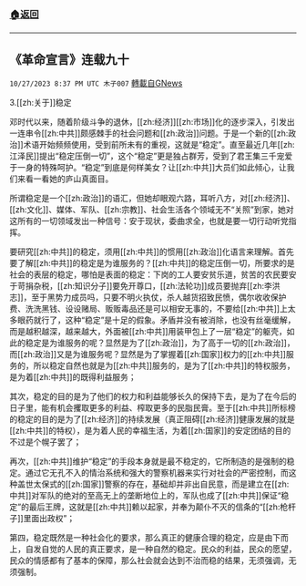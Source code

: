 ###  [:house:返回](README.md)
---


## 《革命宣言》连载九十
`10/27/2023 8:37 PM UTC 木子007` [轉載自GNews](https://gnews.org/articles/1889790)

3.[[zh:关于]]稳定

邓时代以来，随着阶级斗争的退休，[[zh:经济]][[zh:市场]]化的逐步深入，引发出一连串令[[zh:中共]]颇感棘手的社会问题和[[zh:政治]]问题。于是一个新的[[zh:政治]]术语开始频频使用，受到前所未有的重视，这就是“稳定”。直至最近几年[[zh:江泽民]]提出“稳定压倒一切”，这个“稳定”更是独占群芳，受到了君王集三千宠爱于一身的特殊呵护。“稳定”到底是何样美女？让[[zh:中共]]大员们如此倾心，让我们来看一看她的庐山真面目。

所谓稳定是一个[[zh:政治]]的语汇，但她却眼观六路，耳听八方，对[[zh:经济]]、[[zh:文化]]、媒体、军队、[[zh:宗教]]、社会生活各个领域无不“关照”到家，她对这所有的一切领域发出一种信号：安于现状，委曲求全，也就是要一切行动听党指挥。

要研究[[zh:中共]]的稳定，须用[[zh:中共]]的惯用[[zh:政治]]化语言来理解。首先要了解[[zh:中共]]的稳定是为谁服务的？[[zh:中共]]的稳定压倒一切，所要求的是社会的表层的稳定，哪怕是表面的稳定：下岗的工人要安贫乐道，贫苦的农民要安于苛捐杂税，[[zh:知识分子]]要免开尊口，[[zh:法轮功]]成员要抛弃[[zh:李洪志]]，至于黑势力成员吗，只要不明火执仗，杀人越货招致民愤，偶尔收收保护费、洗洗黑钱、设设赌局、贩贩毒品还是可以相安无事的，不要给[[zh:中共]]上太多眼药就行了，这种“稳定”是十足的假象。矛盾并没有被消除，也没有丝毫缓解，而是越积越深，越来越大，外面被[[zh:中共]]用装甲包上了一层“稳定”的躯壳，如此的稳定是为谁服务的呢？显然是为了[[zh:政治]]，为了高于一切的[[zh:政治]]，而[[zh:政治]]又是为谁服务呢？显然是为了掌握着[[zh:国家]]权力的[[zh:中共]]服务的，所以稳定自然也就是为[[zh:中共]]服务的，是为了[[zh:中共]]的特权服务，是为着[[zh:中共]]的既得利益服务；

其次，稳定的目的是为了他们的权力和利益能够长久的保持下去，是为了在今后的日子里，能有机会攫取更多的利益、榨取更多的民脂民膏。至于[[zh:中共]]所标榜的稳定的目的是为了[[zh:经济]]的持续发展（真正阻碍[[zh:经济]]健康发展的就是[[zh:中共]]的特权），是为着人民的幸福生活，为着[[zh:国家]]的安定团结的目的不过是个幌子罢了；

再次，[[zh:中共]]维护“稳定”的手段本身就是最不稳定的，它所制造的是强制的稳定。通过它无孔不入的情治系统和强大的警察机器来实行对社会的严密控制，而这种盖世太保式的[[zh:国家]]警察的存在，基础却并非出自民意，而是建立在[[zh:中共]]对军队的绝对的至高无上的垄断地位上的，军队也成了[[zh:中共]]保证“稳定”的最后王牌，这就是[[zh:中共]]赖以起家，并奉为颠仆不灭的信条的“[[zh:枪杆子]]里面出政权”；

第四，稳定既然是一种社会化的要求，那么真正的健康合理的稳定，应是由下而上，自发自觉的人民的真正要求，是一种自然的稳定。民众的利益，民众的愿望，民众的情感都有了基本的保障，那么社会就会达到不治而稳的结果，无须强调，无须强制。
